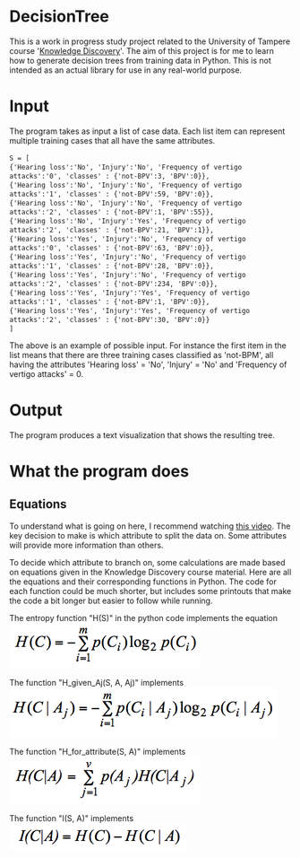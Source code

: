 DecisionTree
============

This is a work in progress study project related to the University of Tampere course '[Knowledge Discovery](http://www.uta.fi/sis/tie/timu/timu_eng.html)'.
The aim of this project is for me to learn how to generate decision trees from training data in Python. This is not intended as an actual library for use in any real-world purpose.

# Input

The program takes as input a list of case data. Each list item can represent multiple
training cases that all have the same attributes. 

	S = [
	{'Hearing loss':'No', 'Injury':'No', 'Frequency of vertigo attacks':'0', 'classes' : {'not-BPV':3, 'BPV':0}},
	{'Hearing loss':'No', 'Injury':'No', 'Frequency of vertigo attacks':'1', 'classes' : {'not-BPV':59, 'BPV':0}},
	{'Hearing loss':'No', 'Injury':'No', 'Frequency of vertigo attacks':'2', 'classes' : {'not-BPV':1, 'BPV':55}},
	{'Hearing loss':'No', 'Injury':'Yes', 'Frequency of vertigo attacks':'2', 'classes' : {'not-BPV':21, 'BPV':1}},
	{'Hearing loss':'Yes', 'Injury':'No', 'Frequency of vertigo attacks':'0', 'classes' : {'not-BPV':63, 'BPV':0}},
	{'Hearing loss':'Yes', 'Injury':'No', 'Frequency of vertigo attacks':'1', 'classes' : {'not-BPV':28, 'BPV':0}},
	{'Hearing loss':'Yes', 'Injury':'No', 'Frequency of vertigo attacks':'2', 'classes' : {'not-BPV':234, 'BPV':0}},
	{'Hearing loss':'Yes', 'Injury':'Yes', 'Frequency of vertigo attacks':'1', 'classes' : {'not-BPV':1, 'BPV':0}},
	{'Hearing loss':'Yes', 'Injury':'Yes', 'Frequency of vertigo attacks':'2', 'classes' : {'not-BPV':30, 'BPV':0}}
	]

The above is an example of possible input. For instance the first item in the list means that there are three training cases classified as 'not-BPM', all having the attributes 'Hearing loss' = 'No', 'Injury' = 'No' and 'Frequency of vertigo attacks' = 0.

# Output

The program produces a text visualization that shows the resulting tree.

# What the program does

## Equations

To understand what is going on here, I recommend watching [this video](https://www.youtube.com/watch?v=-dCtJjlEEgM). The key decision to make is which attribute to split the data on. Some attributes will provide more information than others. 

To decide which attribute to branch on, some calculations are made based on equations given in the Knowledge Discovery course material. Here are all the equations and their corresponding functions in Python. The code for each function could be much shorter, but includes some printouts that make the code a bit longer but easier to follow while running.

The entropy function "H(S)" in the python code implements the equation
![Expected information needed to classify an arbitrary case in S](img/hc.png)


The function "H_given_Aj(S, A, Aj)" implements
![Expected information needed to classify an arbitrary case in S where Aj has the value A](img/h_given_aj.png)


The function "H_for_attribute(S, A)" implements
![Expected information needed to classify an arbitrary case when using the attribute A as root](img/h_for_attribute.png)


The function "I(S, A)" implements
![Information gained by branching on the attribute A](img/i.png)
